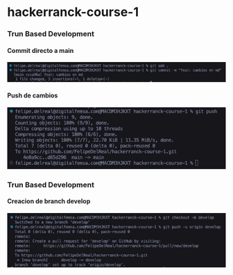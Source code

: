 # hackerranck-course-1

### Trun Based Development

#### Commit directo a main

![alt text](trunk/commit.png)

#### Push de cambios

![alt text](trunk/push.png)

### Trun Based Development

#### Creacion de branch develop

![alt text](gitflow/develop.png)
